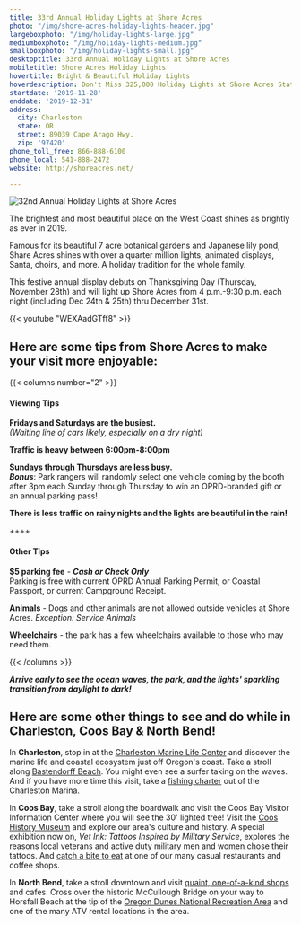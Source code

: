 ```yaml
---
title: 33rd Annual Holiday Lights at Shore Acres
photo: "/img/shore-acres-holiday-lights-header.jpg"
largeboxphoto: "/img/holiday-lights-large.jpg"
mediumboxphoto: "/img/holiday-lights-medium.jpg"
smallboxphoto: "/img/holiday-lights-small.jpg"
desktoptitle: 33rd Annual Holiday Lights at Shore Acres
mobiletitle: Shore Acres Holiday Lights
hovertitle: Bright & Beautiful Holiday Lights
hoverdescription: Don't Miss 325,000 Holiday Lights at Shore Acres State Park
startdate: '2019-11-28'
enddate: '2019-12-31'
address:
  city: Charleston
  state: OR
  street: 89039 Cape Arago Hwy.
  zip: '97420'
phone_toll_free: 866-888-6100
phone_local: 541-888-2472
website: http://shoreacres.net/

---
```

![32nd Annual Holiday Lights at Shore Acres](/img/holiday-lights-695x322.jpg)

The brightest and most beautiful place on the West Coast shines as brightly as ever in 2019.

Famous for its beautiful 7 acre botanical gardens and Japanese lily pond, Share Acres shines with over a quarter million lights, animated displays, Santa, choirs, and more. A holiday tradition for the whole family.

This festive annual display debuts on Thanksgiving Day (Thursday, November 28th) and will light up Shore Acres from 4 p.m.-9:30 p.m. each night (including Dec 24th & 25th) thru December 31st.

{{< youtube "WEXAadGTff8" >}}

## Here are some tips from Shore Acres to make your visit more enjoyable:

{{< columns number="2" >}} 

#### Viewing Tips

**Fridays and Saturdays are the busiest.**  
_(Waiting line of cars likely, especially on a dry night)_

**Traffic is heavy between 6:00pm-8:00pm**

**Sundays through Thursdays are less busy.**  
**_Bonus_**: Park rangers will randomly select one vehicle coming by the booth after 3pm each Sunday through Thursday to win an OPRD-branded gift or an annual parking pass!

**There is less traffic on rainy nights and the lights are beautiful in the rain!**

\++++

#### Other Tips

**$5 parking fee** - **_Cash or Check Only_**   
Parking is free with current OPRD Annual Parking Permit, or Coastal Passport, or current Campground Receipt.

**Animals** - Dogs and other animals are not allowed outside vehicles at Shore Acres. _Exception: Service Animals_

**Wheelchairs** - the park has a few wheelchairs available to those who may need them.

{{< /columns >}}

**_Arrive early to see the ocean waves, the park, and the lights' sparkling transition from daylight to dark!_**

## **Here are some other things to see and do while in Charleston, Coos Bay & North Bend!**

In **Charleston**, stop in at the [Charleston Marine Life Center](http://www.charlestonmarinelifecenter.com/) and discover the marine life and coastal ecosystem just off Oregon's coast. Take a stroll along [Bastendorff Beach](https://oregonsadventurecoast.com/blog/2017-08-29-spotlight-on-bastendorff-beach/). You might even see a surfer taking on the waves. And if you have more time this visit, take a [fishing charter](https://oregonsadventurecoast.com/tour-guides-and-charters/) out of the Charleston Marina.

In **Coos Bay**, take a stroll along the boardwalk and visit the Coos Bay Visitor Information Center where you will see the 30' lighted tree! Visit the [Coos History Museum](https://cooshistory.org/) and explore our area's culture and history. A special exhibition now on, _Vet Ink: Tattoos Inspired by Military Service_, explores the reasons local veterans and active duty military men and women chose their tattoos. And [catch a bite to eat](https://oregonsadventurecoast.com/dining/) at one of our many casual restaurants and coffee shops.

In **North Bend**, take a stroll downtown and visit [quaint, one-of-a-kind shops](https://oregonsadventurecoast.com/shopping/) and cafes. Cross over the historic McCullough Bridge on your way to Horsfall Beach at the tip of the [Oregon Dunes National Recreation Area](https://oregonsadventurecoast.com/untamed-dunes/) and one of the many ATV rental locations in the area.